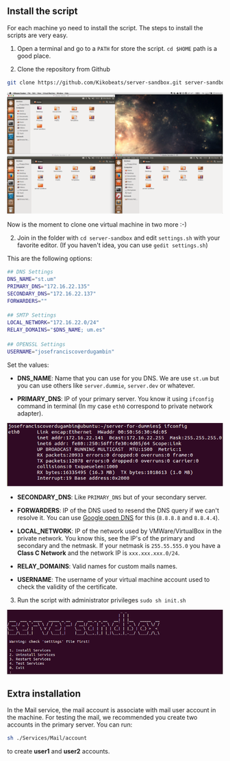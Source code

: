 ## Install the script

For each machine yo need to install the script. The steps to install the scripts are very easy.

1) Open a terminal and go to a `PATH` for store the script. `cd $HOME` path is a good place.

2) Clone the repository from Github

````bash
git clone https://github.com/Kikobeats/server-sandbox.git server-sandbox
````

![](../assets/configure-trick.png)

Now is the moment to clone one virtual machine in two more :-)

2) Join in the folder with `cd server-sandbox` and edit `settings.sh` with your favorite editor. (If you haven't idea, you can use `gedit settings.sh`)

This are the following options:

```bash
## DNS Settings
DNS_NAME="st.um"
PRIMARY_DNS="172.16.22.135"
SECONDARY_DNS="172.16.22.137"
FORWARDERS=""

## SMTP Settings
LOCAL_NETWORK="172.16.22.0/24"
RELAY_DOMAINS="$DNS_NAME; um.es"

## OPENSSL Settings
USERNAME="josefranciscoverdugambin"
```

Set the values:

* **DNS_NAME**: Name that you can use for you DNS. We are use `st.um` but you can use others like `server.dummie`, `server.dev` or whatever.


* **PRIMARY_DNS**: IP of your primary server. You know it using `ifconfig` command in terminal (In my case `eth0` correspond to private network adapter).

![](../assets/configure-ifconfig.png)


* **SECONDARY_DNS**: Like `PRIMARY_DNS` but of your secondary server.


* **FORWARDERS**: IP of the DNS used to resend the DNS query if we can't resolve it. You can use [Google open DNS](https://developers.google.com/speed/public-dns/?hl=es) for this (`8.8.8.8` and `8.8.4.4`).


* **LOCAL_NETWORK**: IP of the network used by VMWare/VirtualBox in the private network. You know this, see the IP's of the primary and secondary and the netmask. If your netmask is `255.55.555.0` you have a **Class C Network** and the network IP is `xxx.xxx.xxx.0/24`.


* **RELAY_DOMAINS**: Valid names for custom mails names.


* **USERNAME**: The username of your virtual machine account used to check the validity of the certificate.


3) Run the script with administrator privileges `sudo sh init.sh`

![](../assets/configure-init.png)

## Extra installation

In the Mail service, the mail account is associate with mail user account in the machine. For testing the mail, we recommended you create two accounts in the primary server. You can run:

````bash
sh ./Services/Mail/account
````

to create **user1** and **user2** accounts.

